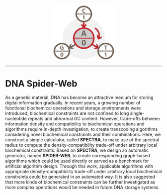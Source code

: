 <p align="center">
<img src="logo.svg" alt="DNA Spider-Web" title="DNASpiderWeb" width="40%"/>
</p>

---

# DNA Spider-Web
As a genetic material, DNA has become an attractive medium for storing digital information gradually.
In recent years, a growing number of functional biochemical operations and storage environments were introduced, biochemical constraints are not confined to long single-nucleotide repeats and abnormal GC content.
However, trade-offs between information density and compatibility to biochemical operations and algorithms require in-depth investigation, to create transcoding algorithms considering novel biochemical constraints and their combinations.
Here, we construct a simple calculator, called **SPECTRA**, to make use of the spectral radius to compute the density-compatibility trade-off under arbitrary local biochemical constraints.
Based on **SPECTRA**, we design an automatic generator, named **SPIDER-WEB**, to create corresponding graph-based algorithms 
which could be used directly or served as a benchmark for artificial algorithm design.
Through this work, applicable algorithms with appropriate density-compatibility trade-off under arbitrary local biochemical constraints could be generated in an automated way. 
It is also suggested that more kinds of biochemical constraints can be further investigated as more complex operations would be needed in future DNA storage systems.
